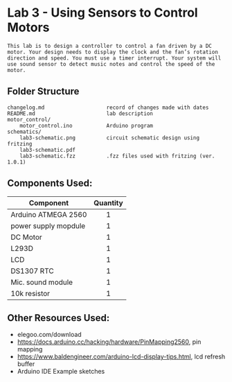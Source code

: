 
# Lab 3 - Using Sensors to Control Motors
    This lab is to design a controller to control a fan driven by a DC motor. Your design needs to display the clock and the fan’s rotation direction and speed. You must use a timer interrupt. Your system will use sound sensor to detect music notes and control the speed of the motor.

## Folder Structure
```
changelog.md                    record of changes made with dates
README.md                       lab description
motor_control/
    motor_control.ino           Arduino program
schematics/
    lab3-schematic.png          circuit schematic design using fritzing
    lab3-schematic.pdf
    lab3-schematic.fzz          .fzz files used with fritzing (ver. 1.0.1)

```

## Components Used:
Component               | Quantity
---------               | :---------:
Arduino ATMEGA 2560     | 1
power supply mopdule    | 1
DC Motor                | 1
L293D                   | 1
LCD                     | 1
DS1307 RTC              | 1
Mic. sound module       | 1
10k resistor            | 1



## Other Resources Used:
- elegoo.com/download
- https://docs.arduino.cc/hacking/hardware/PinMapping2560, pin mapping
- https://www.baldengineer.com/arduino-lcd-display-tips.html, lcd refresh buffer
- Arduino IDE Example sketches


